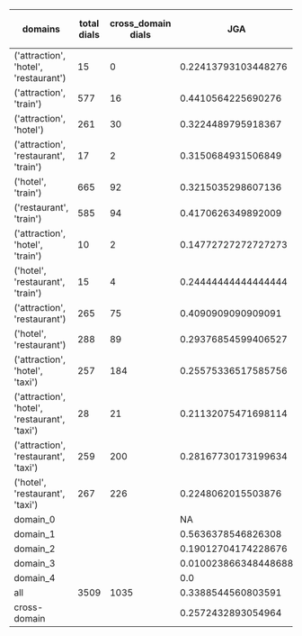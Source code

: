 | domains                                       |   total dials |   cross_domain dials | JGA                  | RSA                | TA                 | CDTA                 |   total turns |   cross-domain turns |
|-----------------------------------------------|---------------|----------------------|----------------------|--------------------|--------------------|----------------------|---------------|----------------------|
| ('attraction', 'hotel', 'restaurant')         |            15 |                    0 | 0.22413793103448276  | 0.7229620229620225 | 0.6379310344827587 | NA                   |           116 |                    0 |
| ('attraction', 'train')                       |           577 |                   16 | 0.4410564225690276   | 0.8087644652967019 | 0.7877551020408163 | 0.375                |          4165 |                   16 |
| ('attraction', 'hotel')                       |           261 |                   30 | 0.3224489795918367   | 0.7518114970038078 | 0.6760204081632653 | 0.06666666666666667  |          1960 |                   30 |
| ('attraction', 'restaurant', 'train')         |            17 |                    2 | 0.3150684931506849   | 0.7120701026522944 | 0.6986301369863014 | 0.0                  |           146 |                    4 |
| ('hotel', 'train')                            |           665 |                   92 | 0.3215035298607136   | 0.788711702993785  | 0.7067353558481206 | 0.125                |          5241 |                   96 |
| ('restaurant', 'train')                       |           585 |                   94 | 0.4170626349892009   | 0.8314127326224093 | 0.7548596112311015 | 0.125                |          4630 |                   96 |
| ('attraction', 'hotel', 'train')              |            10 |                    2 | 0.14772727272727273  | 0.6030829642898607 | 0.625              | 0.0                  |            88 |                    2 |
| ('hotel', 'restaurant', 'train')              |            15 |                    4 | 0.24444444444444444  | 0.7296541876326771 | 0.6444444444444445 | 0.0                  |           135 |                    4 |
| ('attraction', 'restaurant')                  |           265 |                   75 | 0.4090909090909091   | 0.7829467541006006 | 0.7256871035940803 | 0.13333333333333333  |          1892 |                   75 |
| ('hotel', 'restaurant')                       |           288 |                   89 | 0.29376854599406527  | 0.7731648430562887 | 0.6528189910979229 | 0.10309278350515463  |          2359 |                   97 |
| ('attraction', 'hotel', 'taxi')               |           257 |                  184 | 0.25575336517585756  | 0.7102805356624994 | 0.6217976552323057 | 0.06976744186046512  |          2303 |                  215 |
| ('attraction', 'hotel', 'restaurant', 'taxi') |            28 |                   21 | 0.21132075471698114  | 0.6752278997508012 | 0.5660377358490566 | 0.0                  |           265 |                   30 |
| ('attraction', 'restaurant', 'taxi')          |           259 |                  200 | 0.28167730173199634  | 0.7242915122051173 | 0.6326344576116681 | 0.052434456928838954 |          2194 |                  267 |
| ('hotel', 'restaurant', 'taxi')               |           267 |                  226 | 0.2248062015503876   | 0.7261252075441152 | 0.57984496124031   | 0.0659025787965616   |          2580 |                  349 |
| domain_0                                      |               |                      | NA                   | NA                 | NA                 | NA                   |             0 |                    0 |
| domain_1                                      |               |                      | 0.5636378546826308   | 0.8101413571808339 | 0.7116614728555027 | NA                   |         12194 |                    0 |
| domain_2                                      |               |                      | 0.19012704174228676  | 0.7681559369061378 | 0.698584392014519  | 0.11638591117917305  |         13775 |                  653 |
| domain_3                                      |               |                      | 0.010023866348448688 | 0.6160568766871002 | 0.5699284009546539 | 0.044657097288676235 |          2095 |                  627 |
| domain_4                                      |               |                      | 0.0                  | 0.7252136752136751 | 0.7                | 0.0                  |            10 |                    1 |
| all                                           |          3509 |                 1035 | 0.3388544560803591   | 0.7746962655869345 | 0.6946641020161003 | 0.08118657298985169  |         28074 |                 1281 |
| cross-domain                                  |               |                      | 0.2572432893054964   | 0.7311958722656777 | 0.6142948444823179 | 0.08118657298985169  |          9388 |                 1281 |
